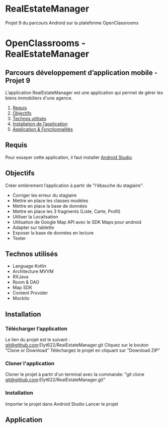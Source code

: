 # RealEstateManager
Projet 9 du parcours Android sur la plateforme OpenClassrooms

# OpenClassrooms - RealEstateManager

## Parcours développement d’application mobile - Projet 9

L’application RealEstateManager est une application qui permet de gérer les biens immobiliers d'une agence.

1. [Requis](#requis)
2. [Objectifs](#objectifs)
3. [Technos utilisés](#technos)
4. [Installation de l’application](#installation)
5. [Application & Fonctionnalités](#application)

## Requis
Pour essayer cette application, il faut installer [Android Studio](https://developer.android.com/studio).

## Objectifs
Créer entièrement l’application à partir de "l'ébauche du stagiaire".

- Corriger les erreur du stagiaire
- Mettre en place les classes modèles
- Mettre en place la base de données
- Mettre en place les 3 fragments (Liste, Carte, Profil)
- Utiliser la Localisation
- Utilisation de Google Map API avec le SDK Maps pour android 
- Adapter sur tablette
- Exposer la base de données en lecture
- Tester

## Technos utilisés
- Language Kotlin 
- Architecture MVVM
- RXJava
- Room & DAO
- Map SDK
- Content Provider
- Mockito

## Installation

### Télécharger l’application

Le lien du projet est le suivant : git@github.com:Elyt622/RealEstateManager.git
Cliquez sur le bouton "Clone or Download"
Téléchargez le projet en cliquant sur "Download ZIP"

### Cloner l'application
Cloner le projet à partir d'un terminal avec la commande: "git clone git@github.com:Elyt622/RealEstateManager.git"

### Installation
Importer le projet dans Android Studio
Lancer le projet

## Application
